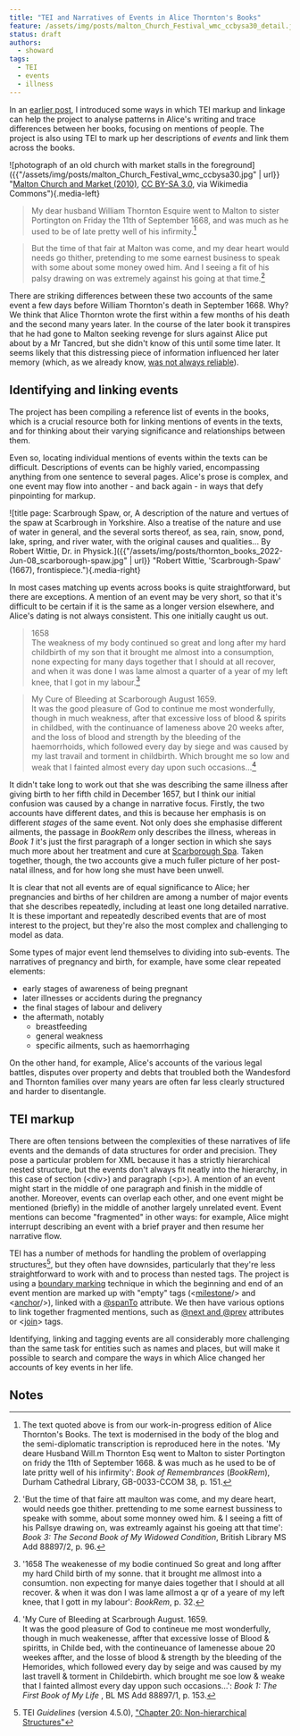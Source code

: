 ```yaml
---
title: "TEI and Narratives of Events in Alice Thornton's Books"
feature: /assets/img/posts/malton_Church_Festival_wmc_ccbysa30_detail.jpg
status: draft
authors:
  - showard
tags:
  - TEI
  - events
  - illness
---
```


In an [earlier post](https://thornton.kdl.kcl.ac.uk/posts/blog/2022-08-25-encoding-alice-thorntons-books/), I introduced some ways in which TEI markup and linkage can help the project to analyse patterns in Alice's writing and trace differences between her books, focusing on mentions of people. The project is also using TEI to mark up her descriptions of *events* and link them across the books.

![photograph of an old church with market stalls in the foreground]({{"/assets/img/posts/malton_Church_Festival_wmc_ccbysa30.jpg" | url}} "[Malton Church and Market (2010)](https://commons.wikimedia.org/wiki/File:Church_Festival.JPG), [CC BY-SA 3.0](https://creativecommons.org/licenses/by-sa/3.0), via Wikimedia Commons"){.media-left}

> My dear husband William Thornton
Esquire went to Malton to sister Portington
on Friday the 11th of September 1668, and
was much as he used to be of late pretty
well of his infirmity.[^1]

> But the time of that fair at Malton was come, and my
dear heart would needs go thither, pretending to me some
earnest business to speak with some about some money owed
him. And I seeing a fit of his palsy drawing on was extremely
against his going at that time.[^2]

There are striking differences between these two accounts of the same event a few days before William Thornton's death in September 1668. Why? We think that Alice Thornton wrote the first within a few months of his death and the second many years later. In the course of the later book it transpires that he had gone to Malton seeking revenge for slurs against Alice put about by a Mr Tancred, but she didn't know of this until some time later. It seems likely that this distressing piece of information influenced her later memory (which, as we already know, [was not always reliable](https://thornton.kdl.kcl.ac.uk/posts/blog/2022-07-25-alice-thornton-middleham-castle/)).


Identifying and linking events
---------

The project has been compiling a reference list of events in the books, which is a crucial resource both for linking mentions of events in the texts, and for thinking about their varying significance and relationships between them.

Even so, locating individual mentions of events within the texts can be difficult. Descriptions of events can be highly varied, encompassing anything from one sentence to several pages. Alice's prose is complex, and one event may flow into another - and back again - in ways that defy pinpointing for markup.

![title page: Scarbrough Spaw, or, A description of the nature and vertues of the spaw at Scarbrough in Yorkshire. Also a treatise of the nature and use of water in general, and the several sorts thereof, as sea, rain, snow, pond, lake, spring, and river water, with the original causes and qualities... By Robert Wittie, Dr. in Physick.]({{"/assets/img/posts/thornton_books_2022-Jun-08_scarborough-spaw.jpg" | url}} "Robert Wittie, 'Scarbrough-Spaw' (1667), frontispiece."){.media-right}

In most cases matching up events across books is quite straightforward, but there are exceptions. A mention of an event may be very short, so that it's difficult to be certain if it is the same as a longer version elsewhere, and Alice's dating is not always consistent. This one initially caught us out.


> 1658<br>
> The weakness of my body continued so great and long 
> after my hard childbirth of my son that it brought me 
> almost into a consumption, none expecting for many days 
> together that I should at all recover, and when it was 
> done I was lame almost a quarter of a year of my left 
> knee, that I got in my labour.[^3]

> My Cure of Bleeding at Scarborough August 1659.<br>
>It was the good pleasure of God to continue me most wonderfully, 
though in much weakness, after that excessive loss of blood & spirits 
in childbed, with the continuance of lameness above 20 weeks after, 
and the loss of blood and strength by the bleeding of the haemorrhoids, 
which followed every day by siege and was caused by my last travail 
and torment in childbirth. Which brought me so low and weak that I fainted 
almost every day upon such occasions...[^4]

It didn't take long to work out that she was describing the same illness after giving birth to her fifth child in December 1657, but I think our initial confusion was caused by a change in narrative focus. Firstly, the two accounts have different dates, and this is because her emphasis is on different *stages* of the same event. Not only does she emphasise different ailments, the passage in *BookRem* only describes the illness, whereas in *Book 1* it's just the first paragraph of a longer section in which she says much more about her treatment and cure at [Scarborough Spa](https://www.citizan.org.uk/blog/2017/Aug/24/scarborough-first-seaside-resort/). Taken together, though, the two accounts give a much fuller picture of her post-natal illness, and for how long she must have been unwell.

It is clear that not all events are of equal significance to Alice; her pregnancies and births of her children are among a number of major events that she describes repeatedly, including at least one long detailed narrative. It is these important and repeatedly described events that are of most interest to the project, but they're also the most complex and challenging to model as data.

Some types of major event lend themselves to dividing into sub-events. The narratives of pregnancy and birth, for example, have some clear repeated elements:

* early stages of awareness of being pregnant
* later illnesses or accidents during the pregnancy
* the final stages of labour and delivery
* the aftermath, notably
   * breastfeeding
   * general weakness
   * specific ailments, such as haemorrhaging

On the other hand, for example, Alice's accounts of the various legal battles, disputes over property and debts that troubled both the Wandesford and Thornton families over many years are often far less clearly structured and harder to disentangle.


TEI markup
----------

There are often tensions between the complexities of these narratives of life events and the demands of data structures for order and precision. They pose a particular problem for XML because it has a strictly hierarchical nested structure, but the events don't always fit neatly into the hierarchy, in this case of section (&lt;div&gt;) and paragraph (&lt;p&gt;). A mention of an event might start in the middle of one paragraph and finish in the middle of another. Moreover, events can overlap each other, and one event might be mentioned (briefly) in the middle of another largely unrelated event. Event mentions can become "fragmented" in other ways: for example, Alice might interrupt describing an event with a brief prayer and then resume her narrative flow.

TEI has a number of methods for handling the problem of overlapping structures[^5], but they often have downsides, particularly that they're less straightforward to work with and to process than nested tags. The project is using a [boundary marking](https://tei-c.org/release/doc/tei-p5-doc/en/html/NH.html#NHBM) technique in which the beginning and end of an event mention are marked up with "empty" tags (&lt;[milestone](https://tei-c.org/release/doc/tei-p5-doc/en/html/ref-milestone.html)/&gt; and &lt;[anchor](https://tei-c.org/release/doc/tei-p5-doc/en/html/ref-anchor.html)/&gt;), linked with a [@spanTo](https://tei-c.org/release/doc/tei-p5-doc/de/html/ref-att.spanning.html) attribute. We then have various options to link together fragmented mentions, such as [@next and @prev](https://tei-c.org/release/doc/tei-p5-doc/en/html/ref-att.global.linking.html) attributes or &lt;[join](https://tei-c.org/release/doc/tei-p5-doc/en/html/ref-join.html)&gt; tags.


Identifying, linking and tagging events are all considerably more challenging than the same task for entities such as names and places, but will make it possible to search and compare the ways in which Alice changed her accounts of key events in her life.






Notes
------

[^1]: The text quoted above is from our work-in-progress edition of Alice Thornton's Books. The text is modernised in the body of the blog and the semi-diplomatic transcription is reproduced here in the notes. 'My deare Husband Will.m Thornton Esq went to Malton to sister Portington on fridy the 11th of September 1668. & was much as he used to be of late pritty well of his infirmity': *Book of Remembrances* (*BookRem*), Durham Cathedral Library, GB-0033-CCOM 38, p. 151.

[^2]: 'But the time of that faire att maulton was come, and my
deare heart, would needs goe thither. prettending to me some
earnest bussiness to speake with somme, about some monney owed
him. & I seeing a fitt of his Pallsye drawing on, was extreamly
against his goeing att that time': *Book 3: The Second Book of My Widowed Condition*, British Library MS Add 88897/2, p. 96.

[^3]: '1658	 The weakenesse of my bodie continued So great and long affter my hard Child birth of my sonne. that it brought me allmost into a consumtion. non expecting for manye daies together that I should at all recover. & when it was don I was lame allmost a qr of a yeare of my left knee, that I gott in my labour': *BookRem*, p. 32.

[^4]: 'My Cure of Bleeding at Scarbrough August. 1659. <br>
It was the good pleasure of God to contineue me most
wonderfully, though in much weakenesse, affter that excessive
losse of Blood & spiritts, in Childe bed, with the contineuance
of lamenesse aboue 20 weekes affter, and the losse of blood
& strength by the bleeding of the Hemorides, which followed
every day by seige and was caused by my last travell
& torment in Childebirth. which brought me soe low & weake
that I fainted allmost every day uppon such occasions...': *Book 1: The First Book of My Life* , BL MS Add 88897/1, p. 153.

[^5]: TEI *Guidelines* (version 4.5.0), ["Chapter 20: Non-hierarchical Structures"](https://tei-c.org/release/doc/tei-p5-doc/en/html/NH.html)
